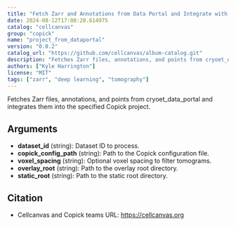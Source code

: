 ```yaml
---
title: "Fetch Zarr and Annotations from Data Portal and Integrate with Copick"
date: 2024-08-12T17:00:28.614975
catalog: "cellcanvas"
group: "copick"
name: "project_from_dataportal"
version: "0.0.2"
catalog_url: "https://github.com/cellcanvas/album-catalog.git"
description: "Fetches Zarr files, annotations, and points from cryoet_data_portal and integrates them into the specified Copick project."
authors: ["Kyle Harrington"]
license: "MIT"
tags: ["zarr", "deep learning", "tomography"]
---
```


Fetches Zarr files, annotations, and points from cryoet_data_portal and integrates them into the specified Copick project.

## Arguments

- **dataset_id** (string): Dataset ID to process.
- **copick_config_path** (string): Path to the Copick configuration file.
- **voxel_spacing** (string): Optional voxel spacing to filter tomograms.
- **overlay_root** (string): Path to the overlay root directory.
- **static_root** (string): Path to the static root directory.

## Citation

- Cellcanvas and Copick teams
  URL: https://cellcanvas.org

